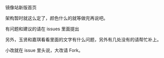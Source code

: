 镜像站新版首页

架构暂时就这么定了，颜色什么的就等做完再说吧。

有问题和建议的请在 issues 里面提出

另外，玉贤和嘉琪看看里面的文字有什么问题，另外有几处没有的请帮忙补上。

小改就在 issue 里头说，大改请 Fork。

